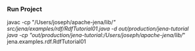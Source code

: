 ### Run Project 

javac -cp "/Users/joseph/apache-jena/lib/*" src/jena/examples/rdf/RdfTutorial01.java -d out/production/jena-tutorial
java -cp "out/production/jena-tutorial:/Users/joseph/apache-jena/lib/*" jena.examples.rdf.RdfTutorial01
